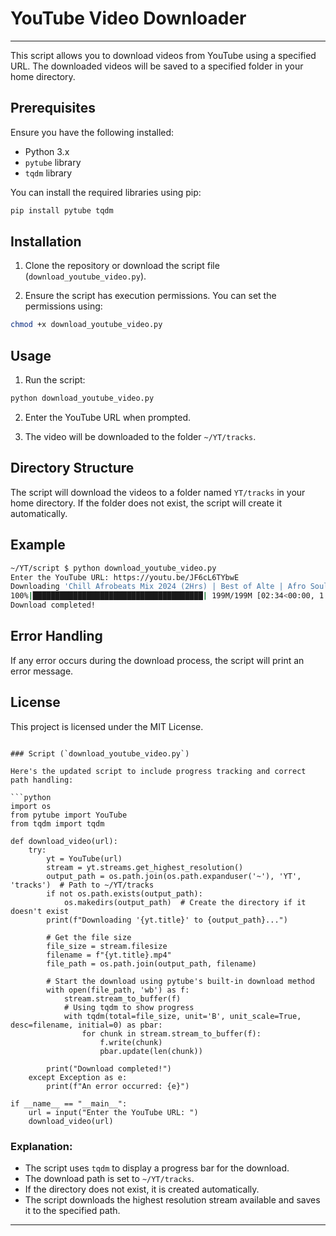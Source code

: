 
# YouTube Video Downloader

----

This script allows you to download videos from YouTube using a specified URL. The downloaded videos will be saved to a specified folder in your home directory.

## Prerequisites

Ensure you have the following installed:
- Python 3.x
- `pytube` library
- `tqdm` library

You can install the required libraries using pip:
```sh
pip install pytube tqdm
```

## Installation

1. Clone the repository or download the script file (`download_youtube_video.py`).

2. Ensure the script has execution permissions. You can set the permissions using:
```sh
chmod +x download_youtube_video.py
```

## Usage

1. Run the script:
```sh
python download_youtube_video.py
```

2. Enter the YouTube URL when prompted.

3. The video will be downloaded to the folder `~/YT/tracks`.

## Directory Structure

The script will download the videos to a folder named `YT/tracks` in your home directory. If the folder does not exist, the script will create it automatically.

## Example

```sh
~/YT/script $ python download_youtube_video.py
Enter the YouTube URL: https://youtu.be/JF6cL6TYbwE
Downloading 'Chill Afrobeats Mix 2024 (2Hrs) | Best of Alte | Afro Soul 2024' to /data/data/com.termux/files/home/YT/tracks...
100%|██████████████████████████████████████| 199M/199M [02:34<00:00, 1.29MB/s]
Download completed!
```

## Error Handling

If any error occurs during the download process, the script will print an error message.

## License

This project is licensed under the MIT License.
```

### Script (`download_youtube_video.py`)

Here's the updated script to include progress tracking and correct path handling:

```python
import os
from pytube import YouTube
from tqdm import tqdm

def download_video(url):
    try:
        yt = YouTube(url)
        stream = yt.streams.get_highest_resolution()
        output_path = os.path.join(os.path.expanduser('~'), 'YT', 'tracks')  # Path to ~/YT/tracks
        if not os.path.exists(output_path):
            os.makedirs(output_path)  # Create the directory if it doesn't exist
        print(f"Downloading '{yt.title}' to {output_path}...")
        
        # Get the file size
        file_size = stream.filesize
        filename = f"{yt.title}.mp4"
        file_path = os.path.join(output_path, filename)
        
        # Start the download using pytube's built-in download method
        with open(file_path, 'wb') as f:
            stream.stream_to_buffer(f)
            # Using tqdm to show progress
            with tqdm(total=file_size, unit='B', unit_scale=True, desc=filename, initial=0) as pbar:
                for chunk in stream.stream_to_buffer(f):
                    f.write(chunk)
                    pbar.update(len(chunk))
        
        print("Download completed!")
    except Exception as e:
        print(f"An error occurred: {e}")

if __name__ == "__main__":
    url = input("Enter the YouTube URL: ")
    download_video(url)
```

### Explanation:
- The script uses `tqdm` to display a progress bar for the download.
- The download path is set to `~/YT/tracks`.
- If the directory does not exist, it is created automatically.
- The script downloads the highest resolution stream available and saves it to the specified path.

----
